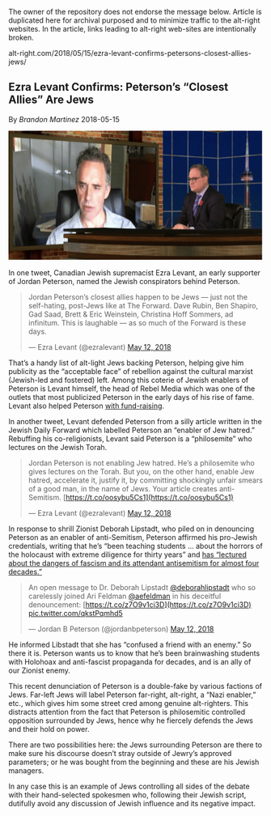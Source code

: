 <link rel="stylesheet" href="../github-markdown.css">
<article class="markdown-body">

<red>The owner of the repository does not endorse the message below.
Article is duplicated here for archival purposed and to minimize traffic to the alt-right websites.
In the article, links leading to alt-right web-sites are intentionally broken.</red>

alt-right.com/2018/05/15/ezra-levant-confirms-petersons-closest-allies-jews/

# Ezra Levant Confirms: Peterson’s “Closest Allies” Are Jews

By *Brandon Martinez* 2018-05-15

![](Levant-Peterson.png)

In one tweet, Canadian Jewish supremacist Ezra Levant, an early supporter of Jordan Peterson, named the Jewish conspirators behind Peterson.

> Jordan Peterson’s closest allies happen to be Jews — just not the self-hating, post-Jews like at The Forward. Dave Rubin, Ben Shapiro, Gad Saad, Brett & Eric Weinstein, Christina Hoff Sommers, ad infinitum. This is laughable — as so much of the Forward is these days.
>
> — Ezra Levant (@ezralevant) [May 12, 2018](https://twitter.com/ezralevant/status/995357224649347072)

That’s a handy list of alt-light Jews backing Peterson, helping give him publicity as the “acceptable face” of rebellion against the cultural marxist (Jewish-led and fostered) left. Among this coterie of Jewish enablers of Peterson is Levant himself, the head of Rebel Media which was one of the outlets that most publicized Peterson in the early days of his rise of fame. Levant also helped Peterson [with fund-raising](#https://thevarsity.ca/2017/05/01/jordan-petersons-federal-funding-denied-rebel-media-picks-up-the-tab/).

In another tweet, Levant defended Peterson from a silly article written in the Jewish Daily Forward which labelled Peterson an “enabler of Jew hatred.” Rebuffing his co-religionists, Levant said Peterson is a “philosemite” who lectures on the Jewish Torah.

> Jordan Peterson is not enabling Jew hatred. He’s a philosemite who gives lectures on the Torah. But you, on the other hand, enable Jew hatred, accelerate it, justify it, by committing shockingly unfair smears of a good man, in the name of Jews. Your article creates anti-Semitism. [https://t.co/oosybu5Cs1](https://t.co/oosybu5Cs1)
>
> — Ezra Levant (@ezralevant) [May 12, 2018](https://twitter.com/ezralevant/status/995355690104508419)

In response to shrill Zionist Deborah Lipstadt, who piled on in denouncing Peterson as an enabler of anti-Semitism, Peterson affirmed his pro-Jewish credentials, writing that he’s “been teaching students … about the horrors of the holocaust with extreme diligence for thirty years” and [has “lectured about the dangers of fascism and its attendant antisemitism for almost four decades.”](https://jordanbpeterson.com/philosophy/the-forward-fiasco/)

> An open message to Dr. Deborah Lipstadt [@deborahlipstadt](https://twitter.com/deborahlipstadt) who so carelessly joined Ari Feldman [@aefeldman](https://twitter.com/aefeldman) in his deceitful denouncement: [https://t.co/z7O9v1ci3D](https://t.co/z7O9v1ci3D) [pic.twitter.com/qkstPqmhd5](https://t.co/qkstPqmhd5)
>
> — Jordan B Peterson (@jordanbpeterson) [May 12, 2018](https://twitter.com/jordanbpeterson/status/995224048765464576)

He informed Libstadt that she has “confused a friend with an enemy.” So there it is. Peterson wants us to know that he’s been brainwashing students with Holohoax and anti-fascist propaganda for decades, and is an ally of our Zionist enemy.

This recent denunciation of Peterson is a double-fake by various factions of Jews. Far-left Jews will label Peterson far-right, alt-right, a “Nazi enabler,” etc., which gives him some street cred among genuine alt-righters. This distracts attention from the fact that Peterson is philosemitic controlled opposition surrounded by Jews, hence why he fiercely defends the Jews and their hold on power.

There are two possibilities here: the Jews surrounding Peterson are there to make sure his discourse doesn’t stray outside of Jewry’s approved parameters; or he was bought from the beginning and these are his Jewish managers.

In any case this is an example of Jews controlling all sides of the debate with their hand-selected spokesmen who, following their Jewish script, dutifully avoid any discussion of Jewish influence and its negative impact.
